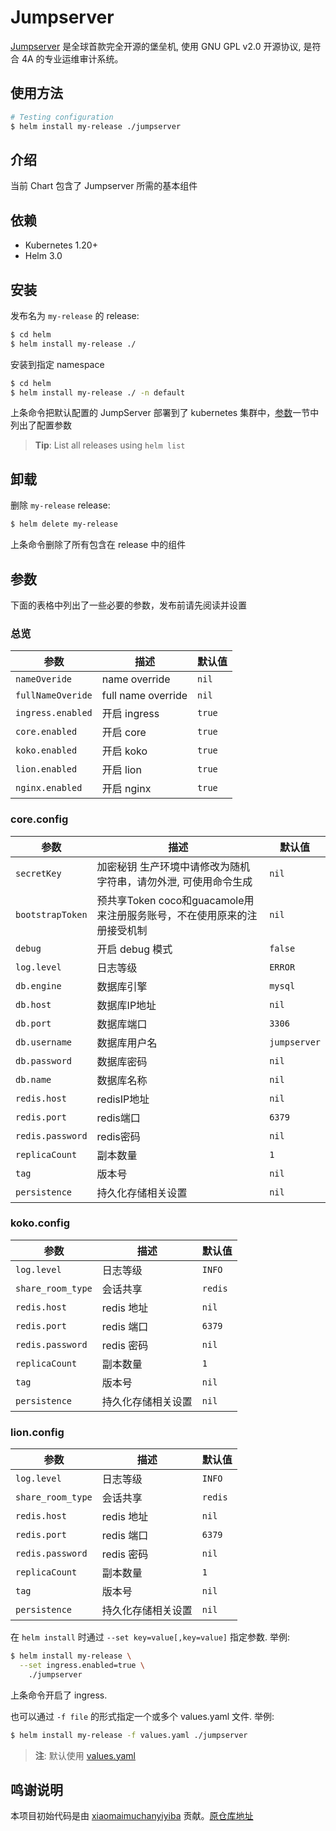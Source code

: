 # Jumpserver

[Jumpserver](http://www.jumpserver.org/) 是全球首款完全开源的堡垒机, 使用 GNU GPL v2.0 开源协议, 是符合 4A 的专业运维审计系统。

## 使用方法

```bash
# Testing configuration
$ helm install my-release ./jumpserver
```

## 介绍

当前 Chart 包含了 Jumpserver 所需的基本组件

## 依赖

- Kubernetes 1.20+
- Helm 3.0

## 安装

发布名为 `my-release` 的 release:

```bash
$ cd helm
$ helm install my-release ./
```

安装到指定 namespace

```bash
$ cd helm
$ helm install my-release ./ -n default
```

上条命令把默认配置的 JumpServer 部署到了 kubernetes 集群中，[参数](#parameters)一节中列出了配置参数

> **Tip**: List all releases using `helm list`

## 卸载

删除 `my-release` release:

```bash
$ helm delete my-release
```

上条命令删除了所有包含在 release 中的组件

## 参数

下面的表格中列出了一些必要的参数，发布前请先阅读并设置

### 总览

| 参数                   | 描述               | 默认值  |
| ---------------------- | ------------------ | ------- |
| `nameOveride`          | name override      | `nil`   |
| `fullNameOveride`      | full name override | `nil`   |
| `ingress.enabled`      | 开启 ingress       | `true`  |
| `core.enabled`         | 开启 core          | `true`  |
| `koko.enabled`         | 开启 koko          | `true`  |
| `lion.enabled`         | 开启 lion          | `true`  |
| `nginx.enabled`        | 开启 nginx         | `true`  |

### core.config

| 参数             | 描述                                                                    | 默认值                 |
| ---------------- | ----------------------------------------------------------------------- | --------------------- |
| `secretKey`      | 加密秘钥 生产环境中请修改为随机字符串，请勿外泄, 可使用命令生成              | `nil`                  |
| `bootstrapToken` | 预共享Token coco和guacamole用来注册服务账号，不在使用原来的注册接受机制     | `nil`                  |
| `debug`          | 开启 debug 模式                                                         | `false`                |
| `log.level`      | 日志等级                                                                | `ERROR`                |
| `db.engine`      | 数据库引擎                                                              | `mysql`                |
| `db.host`        | 数据库IP地址                                                            | `nil`                  |
| `db.port`        | 数据库端口                                                              | `3306`                 |
| `db.username`    | 数据库用户名                                                            | `jumpserver`           |
| `db.password`    | 数据库密码                                                              | `nil`                  |
| `db.name`        | 数据库名称                                                              | `nil`                  |
| `redis.host`     | redisIP地址                                                             | `nil`                  |
| `redis.port`     | redis端口                                                               | `6379`                 |
| `redis.password` | redis密码                                                               | `nil`                  |
| `replicaCount`   | 副本数量                                                                | `1`                     |
| `tag`            | 版本号                                                                  | `nil`                  |
| `persistence`    | 持久化存储相关设置                                                       | `nil`                  |

### koko.config

| 参数                  | 描述                                                       | 默认值  |
| --------------------- | --------------------------------------------------------- | ------- |
| `log.level`           | 日志等级                                                   | `INFO`  |
| `share_room_type`     | 会话共享                                                   | `redis` |
| `redis.host`          | redis 地址                                                 | `nil`   |
| `redis.port`          | redis 端口                                                 | `6379`  |
| `redis.password`      | redis 密码                                                 | `nil`   |
| `replicaCount`        | 副本数量                                                   | `1`      |
| `tag`                 | 版本号                                                     | `nil`    |
| `persistence`         | 持久化存储相关设置                                          | `nil`    |

### lion.config

| 参数                  | 描述                                                       | 默认值  |
| --------------------- | --------------------------------------------------------- | ------- |
| `log.level`           | 日志等级                                                   | `INFO`  |
| `share_room_type`     | 会话共享                                                   | `redis` |
| `redis.host`          | redis 地址                                                 | `nil`   |
| `redis.port`          | redis 端口                                                 | `6379`  |
| `redis.password`      | redis 密码                                                 | `nil`   |
| `replicaCount`        | 副本数量                                                   | `1`     |
| `tag`                 | 版本号                                                     | `nil`   |
| `persistence`         | 持久化存储相关设置                                          | `nil`   |

在 `helm install` 时通过 `--set key=value[,key=value]` 指定参数. 举例:

```bash
$ helm install my-release \
  --set ingress.enabled=true \
    ./jumpserver
```

上条命令开启了 ingress.

也可以通过 `-f file` 的形式指定一个或多个 values.yaml 文件. 举例:

```bash
$ helm install my-release -f values.yaml ./jumpserver
```

> **注**: 默认使用 [values.yaml](values.yaml)

## 鸣谢说明

本项目初始代码是由 [xiaomaimuchanyiyiba](https://github.com/xiaomaimuchanyiyiba) 贡献。[原仓库地址](https://github.com/xiaomaimuchanyiyiba/jumpserver)
